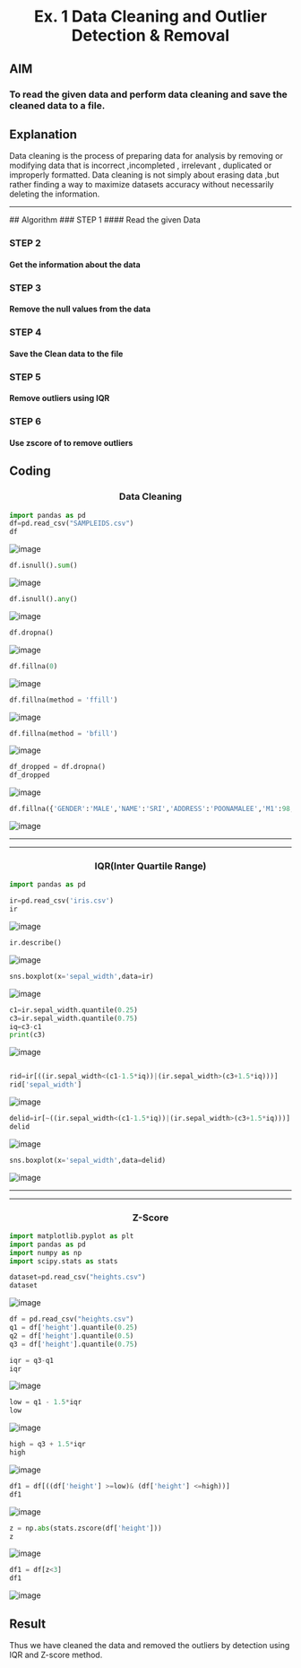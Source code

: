 <h1 align="center">Ex. 1   Data Cleaning and Outlier Detection & Removal</h1>


## AIM
### To read the given data and perform data cleaning and save the cleaned data to a file.

## Explanation
Data cleaning is the process of preparing data for analysis by removing or modifying data that is incorrect ,incompleted , irrelevant , duplicated or improperly formatted. Data cleaning is not simply about erasing data ,but rather finding a way to maximize datasets accuracy without necessarily deleting the information.
<hr>
## Algorithm
### STEP 1
#### Read the given Data

### STEP 2
#### Get the information about the data

### STEP 3 
#### Remove the null values from the data

### STEP 4
#### Save the Clean data to the file

### STEP 5
#### Remove outliers using IQR

### STEP 6
#### Use zscore of to remove outliers

## Coding 

<h3 align="center">Data Cleaning</h3>

```py
import pandas as pd
df=pd.read_csv("SAMPLEIDS.csv")
df
```
![image](https://github.com/DHINESH-SEC/exno1/assets/118351569/dfb891f0-1ff6-4086-be44-00b49cccf68f)

```py
df.isnull().sum()
```
![image](https://github.com/DHINESH-SEC/exno1/assets/118351569/1e365842-4e54-4d99-ac19-787632ade990)


```py
df.isnull().any()
```
![image](https://github.com/DHINESH-SEC/exno1/assets/118351569/9c2b7469-5387-4371-af5a-f3caf3177983)

```py
df.dropna()
```
![image](https://github.com/DHINESH-SEC/exno1/assets/118351569/b93072ae-2712-4890-a9bc-5c0373f72a1e)

```py
df.fillna(0)
```
![image](https://github.com/DHINESH-SEC/exno1/assets/118351569/0db06bf2-9c0e-4feb-8c4e-3b24eec02d94)

```py
df.fillna(method = 'ffill')
```
![image](https://github.com/DHINESH-SEC/exno1/assets/118351569/00129275-aa44-426f-b039-37e840af5144)

```py
df.fillna(method = 'bfill')
```
![image](https://github.com/DHINESH-SEC/exno1/assets/118351569/e00a969f-9084-4af1-9d6a-aad539592449)

```py
df_dropped = df.dropna()
df_dropped
```

![image](https://github.com/DHINESH-SEC/exno1/assets/118351569/3d6b105d-83dc-46cd-9cc6-5a8ab32542a6)

```py
df.fillna({'GENDER':'MALE','NAME':'SRI','ADDRESS':'POONAMALEE','M1':98,'M2':87,'M3':76,'M4':92,'TOTAL':305,'AVG':89.999999})
```
![image](https://github.com/DHINESH-SEC/exno1/assets/118351569/9f913d9b-975a-4b3f-87ff-f4491bdebe83)


<hr><hr>

<h3 align="center">IQR(Inter Quartile Range)</h3>

```py
import pandas as pd
```
```py
ir=pd.read_csv('iris.csv')
ir
```
![image](https://github.com/DHINESH-SEC/exno1/assets/118351569/f6f3cc2e-76cb-4f8f-9239-0ddf27fc1190)

```py
ir.describe()
```
![image](https://github.com/DHINESH-SEC/exno1/assets/118351569/51edfdf6-d999-4cc4-ac15-04bc9594df82)

```py
sns.boxplot(x='sepal_width',data=ir)
```
![image](https://github.com/DHINESH-SEC/exno1/assets/118351569/b68ee748-f275-44fe-8cc8-6f19b3e4a386)

```py
c1=ir.sepal_width.quantile(0.25)
c3=ir.sepal_width.quantile(0.75)
iq=c3-c1
print(c3)
```
![image](https://github.com/DHINESH-SEC/exno1/assets/118351569/69d60917-d227-4367-b0ef-ff7ce6e959d8)

```py

rid=ir[((ir.sepal_width<(c1-1.5*iq))|(ir.sepal_width>(c3+1.5*iq)))]
rid['sepal_width']
```
![image](https://github.com/DHINESH-SEC/exno1/assets/118351569/57c049f2-3948-4a40-99b2-af0c54f9395d)

```py
delid=ir[~((ir.sepal_width<(c1-1.5*iq))|(ir.sepal_width>(c3+1.5*iq)))]
delid
```
![image](https://github.com/DHINESH-SEC/exno1/assets/118351569/a1e4026a-3a97-41c7-81c9-92b4ca4997fa)

```py
sns.boxplot(x='sepal_width',data=delid)
```
![image](https://github.com/DHINESH-SEC/exno1/assets/118351569/1e19ac51-2803-4a07-9e0b-d7c2b7583882)

<hr><hr>

<h3 align="center">Z-Score</h3>

```py
import matplotlib.pyplot as plt
import pandas as pd
import numpy as np
import scipy.stats as stats
```
```py
dataset=pd.read_csv("heights.csv")
dataset
```
![image](https://github.com/DHINESH-SEC/exno1/assets/118351569/39c53e03-1ea4-4852-b611-cfd529f2596b)

```py
df = pd.read_csv("heights.csv")
q1 = df['height'].quantile(0.25)
q2 = df['height'].quantile(0.5)
q3 = df['height'].quantile(0.75)
```

```py
iqr = q3-q1
iqr
```
![image](https://github.com/DHINESH-SEC/exno1/assets/118351569/2d26a119-fec1-4349-a5d8-de847121ab75)

```py
low = q1 - 1.5*iqr
low
```
![image](https://github.com/DHINESH-SEC/exno1/assets/118351569/79354921-d9ba-439f-877f-592a0a4ce18e)

```py
high = q3 + 1.5*iqr
high
```
![image](https://github.com/DHINESH-SEC/exno1/assets/118351569/cc3cb025-3fef-4ce6-aa06-4f955c68c37b)


```py
df1 = df[((df['height'] >=low)& (df['height'] <=high))]
df1
```
![image](https://github.com/DHINESH-SEC/exno1/assets/118351569/98644856-3b03-4f58-b361-75be46820c24)

```py
z = np.abs(stats.zscore(df['height']))
z
```
![image](https://github.com/DHINESH-SEC/exno1/assets/118351569/fa7b418c-9efb-4118-9a21-7f271d0fb1d5)

```py
df1 = df[z<3]
df1
```
![image](https://github.com/DHINESH-SEC/exno1/assets/118351569/08be1792-3872-4f44-922f-ff50c606b79e)

## Result
Thus we have cleaned the data and removed the outliers by detection using IQR and Z-score method.
